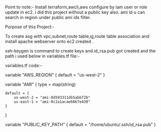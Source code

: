 
Point to note:-
Install terraform,awcli,aws configure by iam user or role update in ec2.
i did this project without a public key also.
ami id u can search in region under public ami ids filter.


Purpose of this Project:-

To create asg with vpc,subnet,route table,ig,route table association and install apache webserver onto ec2 created .


ssh-keygen is command to create keys 
and id_rsa.pub got created and the path i used below in variables.tf file:-


variables.tf code:-

variable "AWS_REGION" {
    default = "us-west-2"
}

variable "AMI" {
    type = map(string)

    default = {
        us-west-2 = "ami-0d593311db5abb72b"
        us-east-1 = "ami-0c2a1acae6667e438"
    }
}

variable "PUBLIC_KEY_PATH" {
    default =  "/home/ubuntu/.ssh/id_rsa.pub"
}

